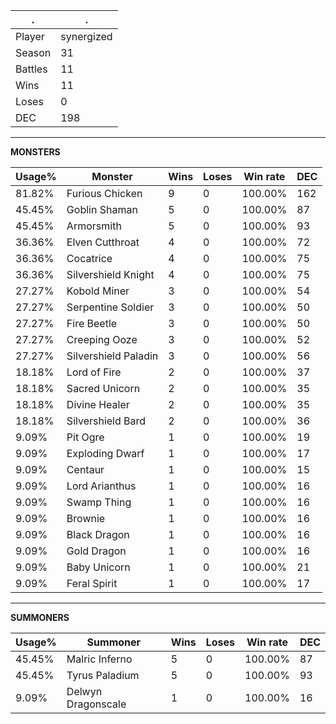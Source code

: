 .|.
|-|-
Player|synergized
Season|31
Battles|11
Wins|11
Loses|0
DEC|198

---
**MONSTERS**

Usage%|Monster|Wins|Loses|Win rate|DEC|
-|-|-|-|-|-|
81.82%|Furious Chicken|9|0|100.00%|162|
45.45%|Goblin Shaman|5|0|100.00%|87|
45.45%|Armorsmith|5|0|100.00%|93|
36.36%|Elven Cutthroat|4|0|100.00%|72|
36.36%|Cocatrice|4|0|100.00%|75|
36.36%|Silvershield Knight|4|0|100.00%|75|
27.27%|Kobold Miner|3|0|100.00%|54|
27.27%|Serpentine Soldier|3|0|100.00%|50|
27.27%|Fire Beetle|3|0|100.00%|50|
27.27%|Creeping Ooze|3|0|100.00%|52|
27.27%|Silvershield Paladin|3|0|100.00%|56|
18.18%|Lord of Fire|2|0|100.00%|37|
18.18%|Sacred Unicorn|2|0|100.00%|35|
18.18%|Divine Healer|2|0|100.00%|35|
18.18%|Silvershield Bard|2|0|100.00%|36|
9.09%|Pit Ogre|1|0|100.00%|19|
9.09%|Exploding Dwarf|1|0|100.00%|17|
9.09%|Centaur|1|0|100.00%|15|
9.09%|Lord Arianthus|1|0|100.00%|16|
9.09%|Swamp Thing|1|0|100.00%|16|
9.09%|Brownie|1|0|100.00%|16|
9.09%|Black Dragon|1|0|100.00%|16|
9.09%|Gold Dragon|1|0|100.00%|16|
9.09%|Baby Unicorn|1|0|100.00%|21|
9.09%|Feral Spirit|1|0|100.00%|17|

---
**SUMMONERS**

Usage%|Summoner|Wins|Loses|Win rate|DEC|
-|-|-|-|-|-|
45.45%|Malric Inferno|5|0|100.00%|87|
45.45%|Tyrus Paladium|5|0|100.00%|93|
9.09%|Delwyn Dragonscale|1|0|100.00%|16|
